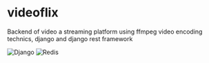 # videoflix

Backend of video a streaming platform using ffmpeg video encoding technics, django and django rest framework

![Django](https://img.shields.io/badge/Django-3.2-green)
![Redis](https://img.shields.io/badge/Redis-DC382D?style=for-the-badge&logo=redis&logoColor=white)
